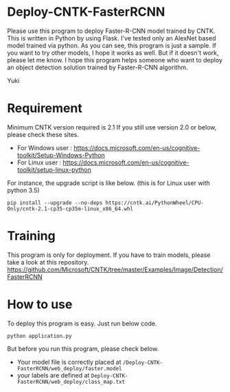 # Deploy-CNTK-FasterRCNN
Please use this program to deploy Faster-R-CNN model trained by CNTK.
This is written in Python by using Flask.
I've tested only an AlexNet based model trained via python.
As you can see, this program is just a sample. If you want to try other models, I hope it works as well. But if it doesn't work, please let me know.
I hope this program helps someone who want to deploy an object detection solution trained by Faster-R-CNN algorithm.

Yuki


# Requirement
Minimum CNTK version required is 2.1
If you still use version 2.0 or below, please check these sites.

- For Windows user : https://docs.microsoft.com/en-us/cognitive-toolkit/Setup-Windows-Python
- For Linux user : https://docs.microsoft.com/en-us/cognitive-toolkit/setup-linux-python

For instance, the upgrade script is like below. (this is for Linux user with python 3.5)

`
pip install --upgrade --no-deps https://cntk.ai/PythonWheel/CPU-Only/cntk-2.1-cp35-cp35m-linux_x86_64.whl
`

# Training
This program is only for deployment. If you have to train models, please take a look at this repository.
https://github.com/Microsoft/CNTK/tree/master/Examples/Image/Detection/FasterRCNN


# How to use
To deploy this program is easy. Just run below code.

`
python application.py
`

But before you run this program, please check below.
- Your model file is correctly placed at `/Deploy-CNTK-FasterRCNN/web_deploy/faster.model`
- your labels are defined at `Deploy-CNTK-FasterRCNN/web_deploy/class_map.txt`
